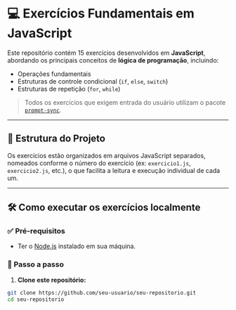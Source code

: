 # 💻 Exercícios Fundamentais em JavaScript

Este repositório contém 15 exercícios desenvolvidos em **JavaScript**, abordando os principais conceitos de **lógica de programação**, incluindo:

- Operações fundamentais
- Estruturas de controle condicional (`if`, `else`, `switch`)
- Estruturas de repetição (`for`, `while`)

> Todos os exercícios que exigem entrada do usuário utilizam o pacote [`prompt-sync`](https://www.npmjs.com/package/prompt-sync).

---

## 📁 Estrutura do Projeto

Os exercícios estão organizados em arquivos JavaScript separados, nomeados conforme o número do exercício (ex: `exercicio1.js`, `exercicio2.js`, etc.), o que facilita a leitura e execução individual de cada um.

---

## 🛠️ Como executar os exercícios localmente

### ✅ Pré-requisitos

- Ter o [Node.js](https://nodejs.org/) instalado em sua máquina.

### 🚀 Passo a passo

1. **Clone este repositório:**

```bash
git clone https://github.com/seu-usuario/seu-repositorio.git
cd seu-repositorio
